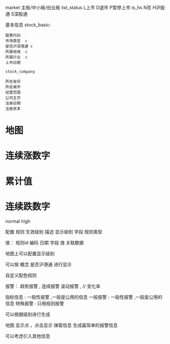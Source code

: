 
market 主板/中小板/创业板
list_status L上市 D退市 P暂停上市
is_hs   N否 H沪股通 S深股通

基本信息 
    stock_basic:

    股票代码 
    市场类型  c
    是否沪深港通 c
    所属地域  c
    所属行业  c
    上市日期

    stock_company

    所在省份
    所在城市
    经营范围
    公司主页 
    注册日期
    注册资本


# 地图 
    
# 连续涨数字
# 累计值
# 连续跌数字

normal
high 


配置
 规则 生效级别  描述  显示级别 字段 规则类型

值：
    规则id  编码  日期  字段  值  关联数据
 


 地图上可以配置显示级别


可以按 概念 是否沪港通  进行显示

自定义配色规则

报警：
    趋势报警 ,
    连续报警
    波动报警 , // 变化率


指标信息 : 一般性报警 ,一般是公用的信息
一般报警 : 一般性报警 ,一般是公用的信息
特殊报警 : 只用规则报警 

可以根据级别进行生成


地图 显示点 ，点击显示 弹窗信息
生成最简单的报警信息



可以考虑引入其他信息